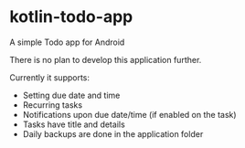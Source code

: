 # kotlin-todo-app
A simple Todo app for Android

There is no plan to develop this application further.

Currently it supports:
- Setting due date and time
- Recurring tasks
- Notifications upon due date/time (if enabled on the task)
- Tasks have title and details
- Daily backups are done in the application folder
